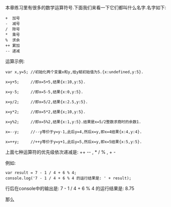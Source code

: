 本章练习里有很多的数学运算符号.下面我们来看一下它们都叫什么名字.名字如下:

    +  加号          
    -  减号
    /  除号
    *  乘号
    %  求余
    ++ 累加
    -- 递减

运算示例:

    var x,y=5; //初始化两个变量x和y,给y赋初始值为5.{x:undefined,y:5}.
    
    x=y+5;     //即x=5+5,结果{x:10,y:5}.
    
    x=y-5;     //即x=5-5,结果{x:0,y:5}.
    
    x=y/2;     //即x=5/2,结果{x:2.5,y:5}.
    
    x=y*2;     //即x=5*2,结果{x;10,y:5}.
    
    x=y%2;     //即x=5%2,结果{x:1,y:5}.结果是x=5/2整数求商时的余数1.
    
    x=--y;     //--y等价于y=y-1,此后y=4,然后x=y,即x=4结果{x:4,y:4}.
    
    x=++y;     //++y等价于y=y+1,此后y=5,然后x=y,即x=5结果{x:5,y:5}.

上面七种运算符的优先级依次递减是: ++ -- , * / % , + -

例如:

    var result = 7 - 1 / 4 + 6 % 4; 
    console.log('7 - 1 / 4 + 6 % 4 的运行结果是: ' + result);

行后在console中的输出是: 7 - 1 / 4 + 6 % 4 的运行结果是: 8.75

那么
    